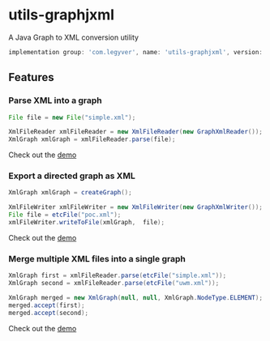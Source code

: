 # utils-graphjxml
A Java Graph to XML conversion utility
```groovy
implementation group: 'com.legyver', name: 'utils-graphjxml', version: '3.4.0'
```

## Features
### Parse XML into a graph
```java
File file = new File("simple.xml");

XmlFileReader xmlFileReader = new XmlFileReader(new GraphXmlReader());
XmlGraph xmlGraph = xmlFileReader.parse(file);
```
Check out the [demo](src/main/java/com/legyver/utils/graphjxml/poc/ReaderPOC.java)

### Export a directed graph as XML
```java
XmlGraph xmlGraph = createGraph();

XmlFileWriter xmlFileWriter = new XmlFileWriter(new GraphXmlWriter());
File file = etcFile("poc.xml");
xmlFileWriter.writeToFile(xmlGraph,  file);
```
Check out the [demo](src/main/java/com/legyver/utils/graphjxml/poc/WriterPOC.java)

### Merge multiple XML files into a single graph
```java
XmlGraph first = xmlFileReader.parse(etcFile("simple.xml"));
XmlGraph second = xmlFileReader.parse(etcFile("uwm.xml"));

XmlGraph merged = new XmlGraph(null, null, XmlGraph.NodeType.ELEMENT);
merged.accept(first);
merged.accept(second);
```
Check out the [demo](src/main/java/com/legyver/utils/graphjxml/poc/MergePOC.java)

